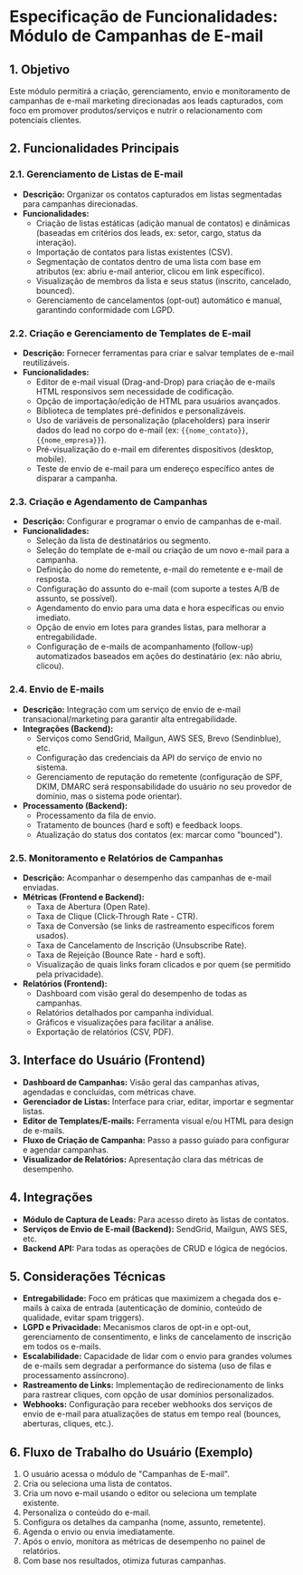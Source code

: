 # Especificação de Funcionalidades: Módulo de Campanhas de E-mail

## 1. Objetivo

Este módulo permitirá a criação, gerenciamento, envio e monitoramento de campanhas de e-mail marketing direcionadas aos leads capturados, com foco em promover produtos/serviços e nutrir o relacionamento com potenciais clientes.

## 2. Funcionalidades Principais

### 2.1. Gerenciamento de Listas de E-mail

*   **Descrição:** Organizar os contatos capturados em listas segmentadas para campanhas direcionadas.
*   **Funcionalidades:**
    *   Criação de listas estáticas (adição manual de contatos) e dinâmicas (baseadas em critérios dos leads, ex: setor, cargo, status da interação).
    *   Importação de contatos para listas existentes (CSV).
    *   Segmentação de contatos dentro de uma lista com base em atributos (ex: abriu e-mail anterior, clicou em link específico).
    *   Visualização de membros da lista e seus status (inscrito, cancelado, bounced).
    *   Gerenciamento de cancelamentos (opt-out) automático e manual, garantindo conformidade com LGPD.

### 2.2. Criação e Gerenciamento de Templates de E-mail

*   **Descrição:** Fornecer ferramentas para criar e salvar templates de e-mail reutilizáveis.
*   **Funcionalidades:**
    *   Editor de e-mail visual (Drag-and-Drop) para criação de e-mails HTML responsivos sem necessidade de codificação.
    *   Opção de importação/edição de HTML para usuários avançados.
    *   Biblioteca de templates pré-definidos e personalizáveis.
    *   Uso de variáveis de personalização (placeholders) para inserir dados do lead no corpo do e-mail (ex: `{{nome_contato}}`, `{{nome_empresa}}`).
    *   Pré-visualização do e-mail em diferentes dispositivos (desktop, mobile).
    *   Teste de envio de e-mail para um endereço específico antes de disparar a campanha.

### 2.3. Criação e Agendamento de Campanhas

*   **Descrição:** Configurar e programar o envio de campanhas de e-mail.
*   **Funcionalidades:**
    *   Seleção da lista de destinatários ou segmento.
    *   Seleção do template de e-mail ou criação de um novo e-mail para a campanha.
    *   Definição do nome do remetente, e-mail do remetente e e-mail de resposta.
    *   Configuração do assunto do e-mail (com suporte a testes A/B de assunto, se possível).
    *   Agendamento do envio para uma data e hora específicas ou envio imediato.
    *   Opção de envio em lotes para grandes listas, para melhorar a entregabilidade.
    *   Configuração de e-mails de acompanhamento (follow-up) automatizados baseados em ações do destinatário (ex: não abriu, clicou).

### 2.4. Envio de E-mails

*   **Descrição:** Integração com um serviço de envio de e-mail transacional/marketing para garantir alta entregabilidade.
*   **Integrações (Backend):**
    *   Serviços como SendGrid, Mailgun, AWS SES, Brevo (Sendinblue), etc.
    *   Configuração das credenciais da API do serviço de envio no sistema.
    *   Gerenciamento de reputação do remetente (configuração de SPF, DKIM, DMARC será responsabilidade do usuário no seu provedor de domínio, mas o sistema pode orientar).
*   **Processamento (Backend):**
    *   Processamento da fila de envio.
    *   Tratamento de bounces (hard e soft) e feedback loops.
    *   Atualização do status dos contatos (ex: marcar como "bounced").

### 2.5. Monitoramento e Relatórios de Campanhas

*   **Descrição:** Acompanhar o desempenho das campanhas de e-mail enviadas.
*   **Métricas (Frontend e Backend):**
    *   Taxa de Abertura (Open Rate).
    *   Taxa de Clique (Click-Through Rate - CTR).
    *   Taxa de Conversão (se links de rastreamento específicos forem usados).
    *   Taxa de Cancelamento de Inscrição (Unsubscribe Rate).
    *   Taxa de Rejeição (Bounce Rate - hard e soft).
    *   Visualização de quais links foram clicados e por quem (se permitido pela privacidade).
*   **Relatórios (Frontend):**
    *   Dashboard com visão geral do desempenho de todas as campanhas.
    *   Relatórios detalhados por campanha individual.
    *   Gráficos e visualizações para facilitar a análise.
    *   Exportação de relatórios (CSV, PDF).

## 3. Interface do Usuário (Frontend)

*   **Dashboard de Campanhas:** Visão geral das campanhas ativas, agendadas e concluídas, com métricas chave.
*   **Gerenciador de Listas:** Interface para criar, editar, importar e segmentar listas.
*   **Editor de Templates/E-mails:** Ferramenta visual e/ou HTML para design de e-mails.
*   **Fluxo de Criação de Campanha:** Passo a passo guiado para configurar e agendar campanhas.
*   **Visualizador de Relatórios:** Apresentação clara das métricas de desempenho.

## 4. Integrações

*   **Módulo de Captura de Leads:** Para acesso direto às listas de contatos.
*   **Serviços de Envio de E-mail (Backend):** SendGrid, Mailgun, AWS SES, etc.
*   **Backend API:** Para todas as operações de CRUD e lógica de negócios.

## 5. Considerações Técnicas

*   **Entregabilidade:** Foco em práticas que maximizem a chegada dos e-mails à caixa de entrada (autenticação de domínio, conteúdo de qualidade, evitar spam triggers).
*   **LGPD e Privacidade:** Mecanismos claros de opt-in e opt-out, gerenciamento de consentimento, e links de cancelamento de inscrição em todos os e-mails.
*   **Escalabilidade:** Capacidade de lidar com o envio para grandes volumes de e-mails sem degradar a performance do sistema (uso de filas e processamento assíncrono).
*   **Rastreamento de Links:** Implementação de redirecionamento de links para rastrear cliques, com opção de usar domínios personalizados.
*   **Webhooks:** Configuração para receber webhooks dos serviços de envio de e-mail para atualizações de status em tempo real (bounces, aberturas, cliques, etc.).

## 6. Fluxo de Trabalho do Usuário (Exemplo)

1.  O usuário acessa o módulo de "Campanhas de E-mail".
2.  Cria ou seleciona uma lista de contatos.
3.  Cria um novo e-mail usando o editor ou seleciona um template existente.
4.  Personaliza o conteúdo do e-mail.
5.  Configura os detalhes da campanha (nome, assunto, remetente).
6.  Agenda o envio ou envia imediatamente.
7.  Após o envio, monitora as métricas de desempenho no painel de relatórios.
8.  Com base nos resultados, otimiza futuras campanhas.
